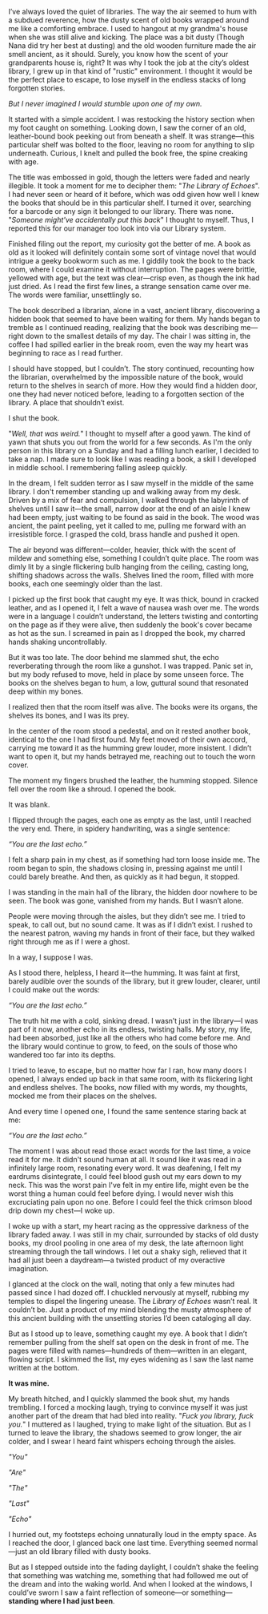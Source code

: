 I’ve always loved the quiet of libraries. The way the air seemed to hum with a subdued reverence, how the dusty scent of old books wrapped around me like a comforting embrace. I used to hangout at my grandma's house when she was still alive and kicking. The place was a bit dusty (Though Nana did try her best at dusting) and the old wooden furniture made the air smell ancient, as it should. Surely, you know how the scent of your grandparents house is, right? It was why I took the job at the city’s oldest library, I grew up in that kind of "rustic" environment. I thought it would be the perfect place to escape, to lose myself in the endless stacks of long forgotten stories.

*But I never imagined I would stumble upon one of my own.*

It started with a simple accident. I was restocking the history section when my foot caught on something. Looking down, I saw the corner of an old, leather-bound book peeking out from beneath a shelf. It was strange—this particular shelf was bolted to the floor, leaving no room for anything to slip underneath. Curious, I knelt and pulled the book free, the spine creaking with age.

The title was embossed in gold, though the letters were faded and nearly illegible. It took a moment for me to decipher them: "*The Library of Echoes*". I had never seen or heard of it before, which was odd given how well I knew the books that should be in this particular shelf. I turned it over, searching for a barcode or any sign it belonged to our library. There was none. "*Someone might've accidentally put this back*" I thought to myself. Thus, I reported this for our manager too look into via our Library system.

Finished filing out the report, my curiosity got the better of me. A book as old as it looked will definitely contain some sort of vintage novel that would intrigue a geeky bookworm such as me. I giddily took the book to the back room, where I could examine it without interruption. The pages were brittle, yellowed with age, but the text was clear—crisp even, as though the ink had just dried. As I read the first few lines, a strange sensation came over me. The words were familiar, unsettlingly so.

The book described a librarian, alone in a vast, ancient library, discovering a hidden book that seemed to have been waiting for them. My hands began to tremble as I continued reading, realizing that the book was describing me—right down to the smallest details of my day. The chair I was sitting in, the coffee I had spilled earlier in the break room, even the way my heart was beginning to race as I read further.

I should have stopped, but I couldn’t. The story continued, recounting how the librarian, overwhelmed by the impossible nature of the book, would return to the shelves in search of more. How they would find a hidden door, one they had never noticed before, leading to a forgotten section of the library. A place that shouldn’t exist.

I shut the book.

"*Well, that was weird.*" I thought to myself after a good yawn. The kind of yawn that shuts you out from the world for a few seconds. As I'm the only person in this library on a Sunday and had a filling lunch earlier, I decided to take a nap. I made sure to look like I was reading a book, a skill I developed in middle school. I remembering falling asleep quickly.

In the dream, I felt sudden terror as I saw myself in the middle of the same library. I don't remember standing up and walking away from my desk. Driven by a mix of fear and compulsion, I walked through the labyrinth of shelves until I saw it—the small, narrow door at the end of an aisle I knew had been empty, just waiting to be found as said in the book. The wood was ancient, the paint peeling, yet it called to me, pulling me forward with an irresistible force. I grasped the cold, brass handle and pushed it open.

The air beyond was different—colder, heavier, thick with the scent of mildew and something else, something I couldn’t quite place. The room was dimly lit by a single flickering bulb hanging from the ceiling, casting long, shifting shadows across the walls. Shelves lined the room, filled with more books, each one seemingly older than the last.

I picked up the first book that caught my eye. It was thick, bound in cracked leather, and as I opened it, I felt a wave of nausea wash over me. The words were in a language I couldn’t understand, the letters twisting and contorting on the page as if they were alive, then suddenly the book's cover became as hot as the sun. I screamed in pain as I dropped the book, my charred hands shaking uncontrollably.

But it was too late. The door behind me slammed shut, the echo reverberating through the room like a gunshot. I was trapped. Panic set in, but my body refused to move, held in place by some unseen force. The books on the shelves began to hum, a low, guttural sound that resonated deep within my bones.

I realized then that the room itself was alive. The books were its organs, the shelves its bones, and I was its prey.

In the center of the room stood a pedestal, and on it rested another book, identical to the one I had first found. My feet moved of their own accord, carrying me toward it as the humming grew louder, more insistent. I didn’t want to open it, but my hands betrayed me, reaching out to touch the worn cover.

The moment my fingers brushed the leather, the humming stopped. Silence fell over the room like a shroud. I opened the book.

It was blank.

I flipped through the pages, each one as empty as the last, until I reached the very end. There, in spidery handwriting, was a single sentence:

*“You are the last echo.”*

I felt a sharp pain in my chest, as if something had torn loose inside me. The room began to spin, the shadows closing in, pressing against me until I could barely breathe. And then, as quickly as it had begun, it stopped.

I was standing in the main hall of the library, the hidden door nowhere to be seen. The book was gone, vanished from my hands. But I wasn’t alone.

People were moving through the aisles, but they didn’t see me. I tried to speak, to call out, but no sound came. It was as if I didn’t exist. I rushed to the nearest patron, waving my hands in front of their face, but they walked right through me as if I were a ghost.

In a way, I suppose I was.

As I stood there, helpless, I heard it—the humming. It was faint at first, barely audible over the sounds of the library, but it grew louder, clearer, until I could make out the words:

*“You are the last echo.”*

The truth hit me with a cold, sinking dread. I wasn’t just in the library—I was part of it now, another echo in its endless, twisting halls. My story, my life, had been absorbed, just like all the others who had come before me. And the library would continue to grow, to feed, on the souls of those who wandered too far into its depths.

I tried to leave, to escape, but no matter how far I ran, how many doors I opened, I always ended up back in that same room, with its flickering light and endless shelves. The books, now filled with my words, my thoughts, mocked me from their places on the shelves.

And every time I opened one, I found the same sentence staring back at me:

*“You are the last echo.”*

The moment I was about read those exact words for the last time, a voice read it for me. It didn't sound human at all. It sound like it was read in a infinitely large room, resonating every word. It was deafening, I felt my eardrums disintegrate, I could feel blood gush out my ears down to my neck. This was the worst pain I've felt in my entire life, might even be the worst thing a human could feel before dying. I would never wish this excruciating pain upon no one. Before I could feel the thick crimson blood drip down my chest—I woke up.

I woke up with a start, my heart racing as the oppressive darkness of the library faded away. I was still in my chair, surrounded by stacks of old dusty books, my drool pooling in one area of my desk, the late afternoon light streaming through the tall windows. I let out a shaky sigh, relieved that it had all just been a daydream—a twisted product of my overactive imagination.

I glanced at the clock on the wall, noting that only a few minutes had passed since I had dozed off. I chuckled nervously at myself, rubbing my temples to dispel the lingering unease. The *Library of Echoes* wasn’t real. It couldn’t be. Just a product of my mind blending the musty atmosphere of this ancient building with the unsettling stories I’d been cataloging all day.

But as I stood up to leave, something caught my eye. A book that I didn’t remember pulling from the shelf sat open on the desk in front of me. The pages were filled with names—hundreds of them—written in an elegant, flowing script. I skimmed the list, my eyes widening as I saw the last name written at the bottom.

**It was mine.**

My breath hitched, and I quickly slammed the book shut, my hands trembling. I forced a mocking laugh, trying to convince myself it was just another part of the dream that had bled into reality. "*Fuck you library, fuck you.*" I muttered as I laughed, trying to make light of the situation. But as I turned to leave the library, the shadows seemed to grow longer, the air colder, and I swear I heard faint whispers echoing through the aisles.

*"You"*

*"Are"*

*"The"*

*"Last"*

*"Echo"*

I hurried out, my footsteps echoing unnaturally loud in the empty space. As I reached the door, I glanced back one last time. Everything seemed normal—just an old library filled with dusty books.

But as I stepped outside into the fading daylight, I couldn’t shake the feeling that something was watching me, something that had followed me out of the dream and into the waking world. And when I looked at the windows, I could’ve sworn I saw a faint reflection of someone—or something—**standing where I had just been**.